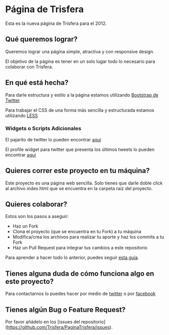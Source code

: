 Página de Trisfera
==================

Esta es la nueva página de Trisfera para el 2012.

Qué queremos lograr?
------------------

Queremos lograr una página simple, atractiva y con responsive design.

El objetivo de la página es tener en un solo lugar todo lo necesario para colaborar con Trisfera.

En qué está hecha?
------------------

Para darle estructura y estilo a la página estamos utilizando [Bootstrap de Twitter](https://github.com/twitter/bootstrap/)

Para trabajar el CSS de una forma más sencilla y estructurada estamos utilizando [LESS](http://lesscss.org/)

### Widgets o Scripts Adicionales

El pajarito de twitter lo pueden encontrar [aquí](http://www.way2blogging.org/2011/04/add-animated-flying-twitter-bird-widget.html)

El profile widget para twitter que presenta los últimos tweets lo pueden encontrar [aquí](https://twitter.com/about/resources/widgets/widget_profile)

Quieres correr este proyecto en tu máquina?
-------------------------------------------

Este proyecto es una página web sencilla. Solo tienes que darle doble click al archivo index.html que se encuentra en la carpeta raíz del proyecto.

Quieres colaborar?
------------------

Estos son los pasos a aseguir:

- Haz un Fork
- Clona el proyecto (que se encuentra en tu Fork) a tu máquina
- Modifica/crea los archivos para realizar tu aporte y haz los commits a tu Fork
- Haz un Pull Request para integrar tus cambios a este repositorio

Para aprender a hacer todo lo anterior, puedes seguir [esta guía](https://github.com/Trisfera/Trisfera/wiki/Git-y-Github).

Tienes alguna duda de cómo funciona algo en este proyecto?
----------------------------------------------------------

Para contactarnos lo puedes hacer por medio de [twitter](https://twitter.com/Trisfera) o por [facebook](https://www.facebook.com/groups/trisfera/)

Tienes algún Bug o Feature Request?
-----------------------------------

Por favor añádelo en los [issues del repositorio] (https://github.com/Trisfera/PaginaTrisfera/issues).


